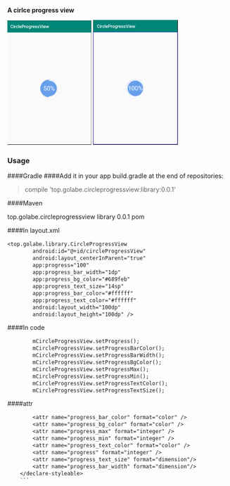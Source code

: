 

**A cirlce progress  view**

<img src="https://github.com/Golabe/CircleProgressView/blob/master/image/1.PNG?raw=true" style="zoom:50%" />
<img src="https://github.com/Golabe/CircleProgressView/blob/master/image/2.PNG?raw=true" style="zoom:50%" />

### Usage
####Gradle
####Add it in your app build.gradle at the end of repositories:

> compile 'top.golabe.circleprogressview:library:0.0.1'

####Maven

><dependency>
  <groupId>top.golabe.circleprogressview</groupId>
  <artifactId>library</artifactId>
  <version>0.0.1</version>
  <type>pom</type>
</dependency>

####In layout.xml


```
<top.golabe.library.CircleProgressView
        android:id="@+id/circleProgressView"
        android:layout_centerInParent="true"
        app:progress="100"
        app:progress_bar_width="1dp"
        app:progress_bg_color="#689feb"
        app:progress_text_size="14sp"
        app:progress_bar_color="#ffffff"
        app:progress_text_color="#ffffff"
        android:layout_width="100dp"
        android:layout_height="100dp" />
```
####In code
```
        mCircleProgressView.setProgress();
        mCircleProgressView.setProgressBarColor();
        mCircleProgressView.setProgressBarWidth();
        mCircleProgressView.setProgressBgColor();
        mCircleProgressView.setProgressMax();
        mCircleProgressView.setProgressMin();
        mCircleProgressView.setProgressTextColor();
        mCircleProgressView.setProgressTextSize();
```

####attr
``` <declare-styleable name="CircleProgressView">
        <attr name="progress_bar_color" format="color" />
        <attr name="progress_bg_color" format="color" />
        <attr name="progress_max" format="integer" />
        <attr name="progress_min" format="integer" />
        <attr name="progress_text_color" format="color" />
        <attr name="progress" format="integer" />
        <attr name="progress_text_size" format="dimension"/>
        <attr name="progress_bar_width" format="dimension"/>
    </declare-styleable>
    ```
